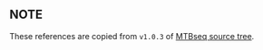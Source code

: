 ## NOTE

These references are copied from `v1.0.3` of [MTBseq source tree](https://github.com/ngs-fzb/MTBseq_source/tree/v1.0.3).

